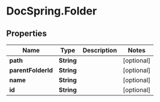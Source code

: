 # DocSpring.Folder

## Properties
Name | Type | Description | Notes
------------ | ------------- | ------------- | -------------
**path** | **String** |  | [optional] 
**parentFolderId** | **String** |  | [optional] 
**name** | **String** |  | [optional] 
**id** | **String** |  | [optional] 


